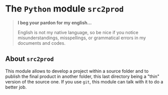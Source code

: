 The `Python` module `src2prod`
==============================

> **I beg your pardon for my english...**
>
> English is not my native language, so be nice if you notice misunderstandings, misspellings, or grammatical errors in my documents and codes.


About `src2prod`
----------------

This module allows to develop a project within a source folder and to publish the final product in another folder, this last directory being a "thin" version of the source one. If you use `git`, this module can talk with it to do a better job. 
